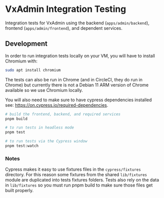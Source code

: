 # VxAdmin Integration Testing

Integration tests for VxAdmin using the backend (`apps/admin/backend`), frontend
(`apps/admin/frontend`), and dependent services.

## Development

In order to run integration tests locally on your VM, you will have to install
Chromium with:

```bash
sudo apt install chromium
```

The tests can also be run in Chrome (and in CircleCI, they do run in Chrome) but
currently there is not a Debian 11 ARM version of Chrome available so we use
Chromium locally.

You will also need to make sure to have cypress dependencies installed see:
https://on.cypress.io/required-dependencies.

```bash
# build the frontend, backend, and required services
pnpm build

# to run tests in headless mode
pnpm test

# to run tests via the Cypress window
pnpm test:watch
```

### Notes

Cypress makes it easy to use fixtures files in the `cypress/fixtures` directory.
For this reason some fixtures from the shared `lib/fixtures` module are
duplicated into tests fixtures folders. Tests also rely on the data in
`lib/fixtures` so you must run pnpm build to make sure those files get built
properly.
